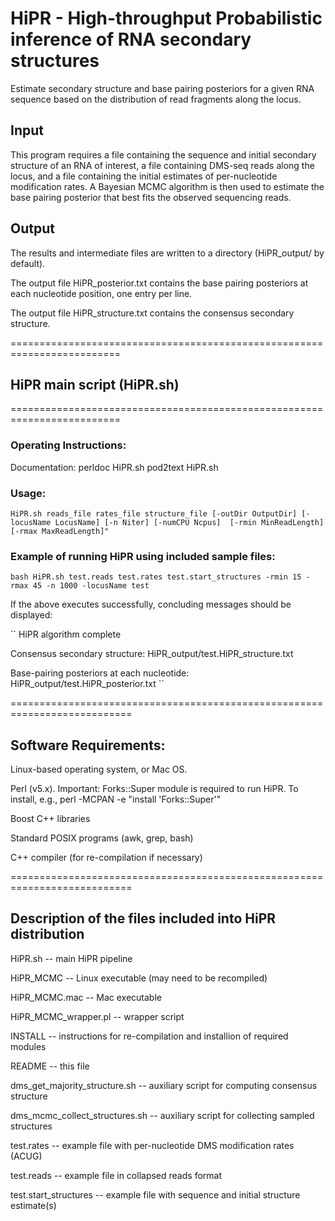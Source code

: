 
# HiPR - High-throughput Probabilistic inference of RNA secondary structures 

Estimate secondary structure and base pairing posteriors for a given RNA sequence based on the distribution of read fragments along the locus.

## Input
This program requires a file containing the sequence and initial secondary structure of an RNA of interest, a file containing DMS-seq reads along the locus, and a file containing the initial estimates of per-nucleotide modification rates. A Bayesian MCMC algorithm is then used to estimate the base pairing posterior that best fits the observed sequencing reads.

## Output
The results and intermediate files are written to a directory (HiPR_output/ by default).

The output file HiPR_posterior.txt contains the base pairing posteriors at each nucleotide position, one entry per line.

The output file HiPR_structure.txt contains the consensus secondary structure.

=========================================================================
## HiPR main script (HiPR.sh)

=========================================================================
### Operating Instructions:

Documentation:
perldoc HiPR.sh
pod2text HiPR.sh

### Usage:
``
HiPR.sh reads_file rates_file structure_file [-outDir OutputDir] [-locusName LocusName] [-n Niter] [-numCPU Ncpus]  [-rmin MinReadLength] [-rmax MaxReadLength]"
``

### Example of running HiPR using included sample files:
``
bash HiPR.sh test.reads test.rates test.start_structures -rmin 15 -rmax 45 -n 1000 -locusName test
``

If the above executes successfully, concluding messages should be displayed:

``
HiPR algorithm complete

Consensus secondary structure:
HiPR_output/test.HiPR_structure.txt


Base-pairing posteriors at each nucleotide:
HiPR_output/test.HiPR_posterior.txt
``

===========================================================================
## Software Requirements:
Linux-based operating system, or Mac OS.

Perl (v5.x). Important: Forks::Super module is required to run HiPR. To install, e.g., perl -MCPAN -e "install 'Forks::Super'"

Boost C++ libraries  

Standard POSIX programs (awk, grep, bash)

C++ compiler (for re-compilation if necessary)

===========================================================================
## Description of the files included into HiPR distribution

HiPR.sh -- main HiPR pipeline

HiPR_MCMC -- Linux executable (may need to be recompiled)

HiPR_MCMC.mac -- Mac executable

HiPR_MCMC_wrapper.pl -- wrapper script 

INSTALL -- instructions for re-compilation and installion of required modules

README -- this file

dms_get_majority_structure.sh -- auxiliary script for computing consensus structure

dms_mcmc_collect_structures.sh -- auxiliary script for collecting sampled structures

test.rates -- example file with per-nucleotide DMS modification rates (ACUG)

test.reads -- example file in collapsed reads format

test.start_structures -- example file with sequence and initial structure estimate(s)
